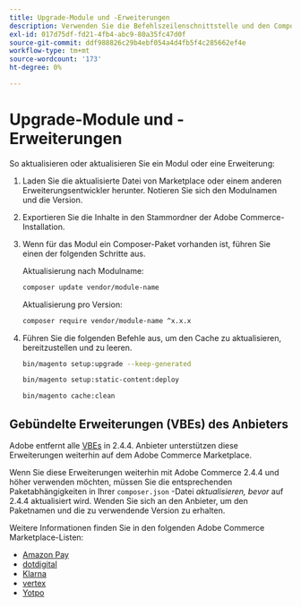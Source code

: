 ```yaml
---
title: Upgrade-Module und -Erweiterungen
description: Verwenden Sie die Befehlszeilenschnittstelle und den Composer, um Adobe Commerce-Module und -Erweiterungen zu aktualisieren.
exl-id: 017d75df-fd21-4fb4-abc9-80a35fc47d0f
source-git-commit: ddf988826c29b4ebf054a4d4fb5f4c285662ef4e
workflow-type: tm+mt
source-wordcount: '173'
ht-degree: 0%

---
```


# Upgrade-Module und -Erweiterungen

So aktualisieren oder aktualisieren Sie ein Modul oder eine Erweiterung:

1. Laden Sie die aktualisierte Datei von Marketplace oder einem anderen Erweiterungsentwickler herunter. Notieren Sie sich den Modulnamen und die Version.

1. Exportieren Sie die Inhalte in den Stammordner der Adobe Commerce-Installation.

1. Wenn für das Modul ein Composer-Paket vorhanden ist, führen Sie einen der folgenden Schritte aus.

   Aktualisierung nach Modulname:

   ```bash
   composer update vendor/module-name
   ```

   Aktualisierung pro Version:

   ```bash
   composer require vendor/module-name ^x.x.x
   ```

1. Führen Sie die folgenden Befehle aus, um den Cache zu aktualisieren, bereitzustellen und zu leeren.

   ```bash
   bin/magento setup:upgrade --keep-generated
   ```

   ```bash
   bin/magento setup:static-content:deploy
   ```

   ```bash
   bin/magento cache:clean
   ```

## Gebündelte Erweiterungen (VBEs) des Anbieters

Adobe entfernt alle [VBEs](https://devdocs.magento.com/extensions/vendor/) in 2.4.4. Anbieter unterstützen diese Erweiterungen weiterhin auf dem Adobe Commerce Marketplace.

Wenn Sie diese Erweiterungen weiterhin mit Adobe Commerce 2.4.4 und höher verwenden möchten, müssen Sie die entsprechenden Paketabhängigkeiten in Ihrer `composer.json` -Datei _aktualisieren, bevor_ auf 2.4.4 aktualisiert wird. Wenden Sie sich an den Anbieter, um den Paketnamen und die zu verwendende Version zu erhalten.

Weitere Informationen finden Sie in den folgenden Adobe Commerce Marketplace-Listen:

- [Amazon Pay](https://marketplace.magento.com/amzn-amazon-pay-magento-2-module.html)
- [dotdigital](https://marketplace.magento.com/dotdigital-dotdigital-magento2-os-package.html)
- [Klarna](https://marketplace.magento.com/klarna-m2-klarna.html)
- [vertex](https://marketplace.magento.com/vertexinc-vertex-tax-module.html)
- [Yotpo](https://marketplace.magento.com/yotpo-module-yotpo.html)
